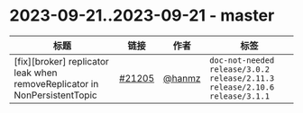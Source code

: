 # 2023-09-21..2023-09-21 - master
| 标题 | 链接 | 作者 | 标签 |
| - | :--: | :--: | - |
| [fix][broker] replicator leak when removeReplicator in NonPersistentTopic | [#21205](https://github.com/apache/pulsar/pull/21205) | [@hanmz](https://github.com/hanmz) | `doc-not-needed` `release/3.0.2` `release/2.11.3` `release/2.10.6` `release/3.1.1`  | 
